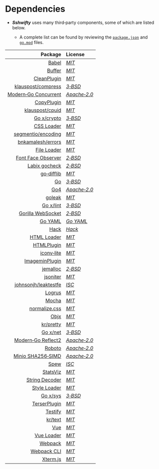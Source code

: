 # Dependencies

- **_Sshwifty_** uses many third‑party components, some of which are listed below.

  - A complete list can be found by reviewing the
    [`package.json`](https://github.com/BAN-AI-Multics/sshwifty/blob/master/package.json)
    and
    [`go.mod`](https://github.com/BAN-AI-Multics/sshwifty/blob/master/go.mod)
    files.

|                                                                             Package | License                                                                                        |
| ----------------------------------------------------------------------------------: | :--------------------------------------------------------------------------------------------- |
|                                                        [Babel](https://babeljs.io/) | _[MIT](https://github.com/babel/babel/blob/main/LICENSE)_                                      |
|                                          [Buffer](https://github.com/feross/buffer) | _[MIT](https://github.com/feross/buffer/blob/master/LICENSE)_                                  |
|                     [CleanPlugin](https://github.com/johnagan/clean-webpack-plugin) | _[MIT](https://github.com/johnagan/clean-webpack-plugin)_                                      |
|                         [klauspost/compress](https://github.com/klauspost/compress) | _[3‑BSD](https://github.com/klauspost/compress/blob/master/LICENSE)_                           |
|                     [Modern‑Go Concurrent](https://github.com/modern-go/concurrent) | _[Apache‑2.0](https://github.com/modern-go/concurrent/blob/master/LICENSE)_                    |
|                [CopyPlugin](https://github.com/webpack-contrib/copy-webpack-plugin) | _[MIT](https://github.com/webpack-contrib/copy-webpack-plugin/blob/master/LICENSE)_            |
|                               [klauspost/cpuid](https://github.com/klauspost/cpuid) | _[MIT](https://github.com/klauspost/cpuid/blob/master/LICENSE)_                                |
|                                          [Go x/crypto](https://golang.org/x/crypto) | _[3‑BSD](https://github.com/golang/crypto/blob/master/LICENSE)_                                |
|                         [CSS Loader](https://github.com/webpack-contrib/css-loader) | _[MIT](https://github.com/webpack-contrib/css-loader/blob/master/LICENSE)_                     |
|                         [segmentio/encoding](https://github.com/segmentio/encoding) | _[MIT](https://github.com/segmentio/encoding/blob/master/LICENSE)_                             |
|                           [bnkamalesh/errors](https://github.com/bnkamalesh/errors) | _[MIT](https://github.com/bnkamalesh/errors/blob/master/LICENSE)_                              |
|                       [File Loader](https://github.com/webpack-contrib/file-loader) | _[MIT](https://github.com/webpack-contrib/file-loader/blob/master/LICENSE)_                    |
|                 [Font Face Observer](https://github.com/bramstein/fontfaceobserver) | _[2‑BSD](https://github.com/bramstein/fontfaceobserver/blob/master/LICENSE)_                   |
|                                           [Labix gocheck](http://labix.org/gocheck) | _[2‑BSD](https://pkg.go.dev/gopkg.in/check.v1?tab=licenses)_                                   |
|                                 [go‑difflib](https://github.com/pmezard/go-difflib) | _[MIT](https://github.com/pmezard/go-difflib/blob/master/LICENSE)_                             |
|                                                            [Go](https://golang.org) | _[3‑BSD](https://github.com/golang/go/blob/master/LICENSE)_                                    |
|                                                [Go4](https://github.com/go4org/go4) | _[Apache‑2.0](https://github.com/go4org/go4/blob/master/LICENSE)_                              |
|                                                [goleak](https://go.uber.org/goleak) | _[MIT](https://pkg.go.dev/go.uber.org/goleak?tab=licenses)_                                    |
|                                              [Go x/lint](https://golang.org/x/lint) | _[3‑BSD](https://pkg.go.dev/golang.org/x/lint?tab=licenses)_                                   |
|                           [Gorilla WebSocket](https://github.com/gorilla/websocket) | _[2‑BSD](https://github.com/gorilla/websocket/blob/master/LICENSE)_                            |
|                                                 [Go YAML](https://gopkg.in/yaml.v3) | _[Go YAML](https://github.com/go-yaml/yaml/blob/v3/LICENSE)_                                   |
|                                      [Hack](https://github.com/source-foundry/Hack) | _[Hack](https://github.com/source-foundry/Hack/blob/master/LICENSE.md)_                        |
|                       [HTML Loader](https://github.com/webpack-contrib/html-loader) | _[MIT](https://github.com/webpack-contrib/html-loader/blob/master/LICENSE)_                    |
|                       [HTMLPlugin](https://github.com/jantimon/html-webpack-plugin) | _[MIT](https://github.com/jantimon/html-webpack-plugin/blob/main/LICENSE)_                     |
|                              [iconv‑lite](https://github.com/ashtuchkin/iconv-lite) | _[MIT](https://github.com/ashtuchkin/iconv-lite/blob/master/LICENSE)_                          |
| [ImageminPlugin](https://github.com/webpack-contrib/image-minimizer-webpack-plugin) | _[MIT](https://github.com/webpack-contrib/image-minimizer-webpack-plugin/blob/master/LICENSE)_ |
|                                    [jemalloc](https://github.com/jemalloc/jemalloc) | _[2‑BSD](https://github.com/jemalloc/jemalloc/blob/dev/COPYING)_                               |
|                                     [jsoniter](https://github.com/json-iterator/go) | _[MIT](https://github.com/json-iterator/go/blob/master/LICENSE)_                               |
|                     [johnsonjh/leaktestfe](https://github.com/johnsonjh/leaktestfe) | _[ISC](https://github.com/johnsonjh/leaktestfe/blob/master/LICENSE)_                           |
|                                        [Logrus](https://github.com/sirupsen/logrus) | _[MIT](https://github.com/sirupsen/logrus/blob/master/LICENSE)_                                |
|                                           [Mocha](https://github.com/mochajs/mocha) | _[MIT](https://github.com/mochajs/mocha/blob/master/LICENSE)_                                  |
|                           [normalize.css](https://github.com/necolas/normalize.css) | _[MIT](https://github.com/necolas/normalize.css/blob/master/LICENSE.md)_                       |
|                                            [Objx](https://github.com/stretchr/objx) | _[MIT](https://github.com/stretchr/objx/blob/master/LICENSE)_                                  |
|                                           [kr/pretty](https://github.com/kr/pretty) | _[MIT](https://github.com/kr/pretty/blob/main/License)_                                        |
|                                                [Go x/net](https://golang.org/x/net) | _[3‑BSD](https://github.com/golang/net/blob/master/LICENSE)_                                   |
|                         [Modern‑Go Reflect2](https://github.com/modern-go/reflect2) | _[Apache‑2.0](https://github.com/modern-go/reflect2/blob/master/LICENSE)_                      |
|                                      [Roboto](https://en.wikipedia.org/wiki/Roboto) | _[Apache‑2.0](https://github.com/choffmeister/roboto-fontface-bower/blob/master/LICENSE)_      |
|                           [Minio SHA256‑SIMD](https://github.com/minio/sha256-simd) | _[Apache‑2.0](https://github.com/minio/sha256-simd/blob/master/LICENSE)_                       |
|                                          [Spew](https://github.com/davecgh/go-spew) | _[ISC](https://github.com/davecgh/go-spew/blob/master/LICENSE)_                                |
|                                         [StatsViz](https://github.com/arl/statsviz) | _[MIT](https://github.com/arl/statsviz/blob/master/LICENSE)_                                   |
|                          [String Decoder](https://github.com/nodejs/string_decoder) | _[MIT](https://github.com/nodejs/string_decoder/blob/main/LICENSE)_                            |
|                     [Style Loader](https://github.com/webpack-contrib/style-loader) | _[MIT](https://github.com/webpack-contrib/style-loader/blob/master/LICENSE)_                   |
|                                                [Go x/sys](https://golang.org/x/sys) | _[3‑BSD](https://cs.opensource.google/go/x/sys/+/master:LICENSE)_                              |
|            [TerserPlugin](https://github.com/webpack-contrib/terser-webpack-plugin) | _[MIT](https://github.com/webpack-contrib/terser-webpack-plugin/blob/master/LICENSE)_          |
|                                      [Testify](https://github.com/stretchr/testify) | _[MIT](https://github.com/stretchr/testify/blob/master/LICENSE)_                               |
|                                               [kr/text](https://github.com/kr/text) | _[MIT](https://github.com/kr/text)_                                                            |
|                                                            [Vue](https://vuejs.org) | _[MIT](https://github.com/vuejs/vue/blob/dev/LICENSE)_                                         |
|                                   [Vue Loader](https://github.com/vuejs/vue-loader) | _[MIT](https://github.com/vuejs/vue-loader/blob/master/LICENSE)_                               |
|                                       [Webpack](https://github.com/webpack/webpack) | _[MIT](https://github.com/webpack/webpack/blob/master/LICENSE)_                                |
|                               [Webpack CLI](https://github.com/webpack/webpack-cli) | _[MIT](https://github.com/webpack/webpack-cli/blob/master/LICENSE)_                            |
|                                                    [Xterm.js](https://xtermjs.org/) | _[MIT](https://github.com/xtermjs/xterm.js/blob/master/LICENSE)_                               |

